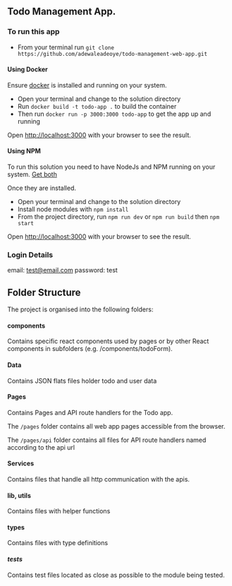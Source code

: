 ## Todo Management App.

### To run this app

- From your terminal run `git clone https://github.com/adewaleadeoye/todo-management-web-app.git`

#### Using Docker

Ensure [docker](https://www.docker.com/products/docker-desktop) is installed and running on your system.

- Open your terminal and change to the solution directory
- Run `docker build -t todo-app .` to build the container
- Then run `docker run -p 3000:3000 todo-app` to get the app up and running

Open [http://localhost:3000](http://localhost:3000) with your browser to see the result.

#### Using NPM

To run this solution you need to have NodeJs and NPM running on your system.
[Get both](https://nodejs.org/en/download/)

Once they are installed.

- Open your terminal and change to the solution directory
- Install node modules with `npm install`
- From the project directory, run `npm run dev` or `npm run build` then `npm start`

Open [http://localhost:3000](http://localhost:3000) with your browser to see the result.

### Login Details

email: test@email.com
password: test

## Folder Structure

The project is organised into the following folders:

#### components

Contains specific react components used by pages or by other React components in subfolders (e.g. /components/todoForm).

#### Data

Contains JSON flats files holder todo and user data

#### Pages

Contains Pages and API route handlers for the Todo app.

The `/pages` folder contains all web app pages accessible from the browser.

The `/pages/api` folder contains all files for API route handlers named according to the api url

#### Services

Contains files that handle all http communication with the apis.

#### lib, utils

Contains files with helper functions

#### types

Contains files with type definitions

#### _tests_

Contains test files located as close as possible to the module being tested.
